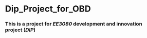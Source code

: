 # Dip_Project_for_OBD

### This is a project for _EE3080_ development and innovation project (*DIP*)


